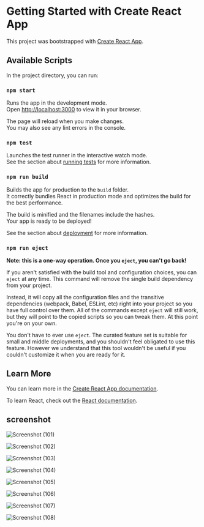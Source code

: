 
# Getting Started with Create React App

This project was bootstrapped with [Create React App](https://github.com/facebook/create-react-app).

## Available Scripts

In the project directory, you can run:

### `npm start`

Runs the app in the development mode.\
Open [http://localhost:3000](http://localhost:3000) to view it in your browser.

The page will reload when you make changes.\
You may also see any lint errors in the console.

### `npm test`

Launches the test runner in the interactive watch mode.\
See the section about [running tests](https://facebook.github.io/create-react-app/docs/running-tests) for more information.

### `npm run build`

Builds the app for production to the `build` folder.\
It correctly bundles React in production mode and optimizes the build for the best performance.

The build is minified and the filenames include the hashes.\
Your app is ready to be deployed!

See the section about [deployment](https://facebook.github.io/create-react-app/docs/deployment) for more information.

### `npm run eject`

**Note: this is a one-way operation. Once you `eject`, you can't go back!**

If you aren't satisfied with the build tool and configuration choices, you can `eject` at any time. This command will remove the single build dependency from your project.

Instead, it will copy all the configuration files and the transitive dependencies (webpack, Babel, ESLint, etc) right into your project so you have full control over them. All of the commands except `eject` will still work, but they will point to the copied scripts so you can tweak them. At this point you're on your own.

You don't have to ever use `eject`. The curated feature set is suitable for small and middle deployments, and you shouldn't feel obligated to use this feature. However we understand that this tool wouldn't be useful if you couldn't customize it when you are ready for it.

## Learn More

You can learn more in the [Create React App documentation](https://facebook.github.io/create-react-app/docs/getting-started).

To learn React, check out the [React documentation](https://reactjs.org/).

## screenshot

![Screenshot (101)](https://github.com/12Aruna/HR-management-system/assets/122152267/1f87cb4a-7cb7-4bca-8c1f-9a4f8acc50b7)

![Screenshot (102)](https://github.com/12Aruna/HR-management-system/assets/122152267/6274e5c6-c10c-4289-a095-849d864edaf2)

![Screenshot (103)](https://github.com/12Aruna/HR-management-system/assets/122152267/08e853d5-51b2-4659-bb1c-3800e206e984)

![Screenshot (104)](https://github.com/12Aruna/HR-management-system/assets/122152267/b3715df4-52bc-425f-bccd-d838e01c4620)

![Screenshot (105)](https://github.com/12Aruna/HR-management-system/assets/122152267/99c3f3bf-4569-4e48-9bce-8fa8754b5a11)

![Screenshot (106)](https://github.com/12Aruna/HR-management-system/assets/122152267/a4ddb71b-28e9-4efc-945d-76ee91e0a00a)

![Screenshot (107)](https://github.com/12Aruna/HR-management-system/assets/122152267/1adc58a3-10c7-4f94-9ca5-905705b8bd53)

![Screenshot (108)](https://github.com/12Aruna/HR-management-system/assets/122152267/6148d8e3-ca9d-4df4-b77c-95efab21e01e)


